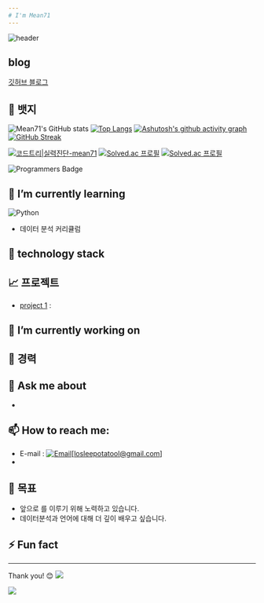 ```yaml
---
# I'm Mean71
---
```

![header](https://capsule-render.vercel.app/api?type=waving&color=timeGradient&text=Welcome%20to%20Mean71's%20GitHub%20👋&animation=twinkling&fontSize=50&fontAlignY=40&fontAlign=50&height=250)
## blog
[깃허브 블로그](mean71.github.io)

## 🌟 뱃지
![Mean71's GitHub stats](https://github-readme-stats.vercel.app/api?username=Mean71&theme=merko&show_icons=true)
[![Top Langs](https://github-readme-stats.vercel.app/api/top-langs/?username=mean71&langs_count=20)](https://github.com/anuraghazra/github-readme-stats)
[![Ashutosh's github activity graph](https://github-readme-activity-graph.vercel.app/graph?username=mean71&theme=gotham)](https://github.com/ashutosh00710/github-readme-activity-graph)
[![GitHub Streak](https://streak-stats.demolab.com/?user=mean71&theme=ocean-gradient)](https://git.io/streak-stats)

[![코드트리|실력진단-mean71](https://banner.codetree.ai/v1/banner/mean71)](https://www.codetree.ai/profiles/mean71)
[![Solved.ac 프로필](http://mazassumnida.wtf/api/v2/generate_badge?boj=mean)](https://solved.ac/mean)
[![Solved.ac 프로필](http://mazassumnida.wtf/api/mini/generate_badge?boj=mean)](https://solved.ac/mean)

![Programmers Badge](https://raw.githubusercontent.com/{mean71}/Programmers_Badge_Generator/main/result/result.svg?cache_buster=1)


## 🌱 I’m currently learning
![Python](https://img.shields.io/badge/Python-3776AB?style=flat&logo=python&logoColor=white)
- 데이터 분석 커리큘럼

## 🔧 technology stack

## 📈 프로젝트
- [project 1](link) : 

## 🔭 I’m currently working on

## 💼 경력

## 💬 Ask me about
- 
 
## 📫 How to reach me:
- E-mail : [![Email](https://img.shields.io/badge/Email-Contact%20Me-blue?style=flat&logo=gmail)](mailto:losleepotatool@gmail.com)[losleepotatool@gmail.com]
- 

## 🎯 목표
- 앞으로 를 이루기 위해 노력하고 있습니다.
- 데이터분석과 언어에 대해 더 깊이 배우고 싶습니다.

## ⚡ Fun fact


---
Thank you! 😊
<a href="https://hits.seeyoufarm.com"><img src="https://hits.seeyoufarm.com/api/count/incr/badge.svg?url=https%3A%2F%2Fgithub.com%2F평균71&count_bg=%2355C600&title_bg=%23000000&icon=github.svg&icon_color=%23FFFFFF&title=새로고침&edge_flat=false"/></a>

![](./profile-3d-contrib/profile-night-rainbow.svg)
